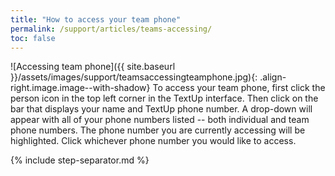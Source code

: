 ```yaml
---
title: "How to access your team phone"
permalink: /support/articles/teams-accessing/
toc: false
---
```


![Accessing team phone]({{ site.baseurl }}/assets/images/support/teamsaccessingteamphone.jpg){: .align-right.image.image--with-shadow} To access your team phone, first click the person icon in the top left corner in the TextUp interface. Then click on the bar that displays your name and TextUp phone number. A drop-down will appear with all of your phone numbers listed -- both individual and team phone numbers. The phone number you are currently accessing will be highlighted. Click whichever phone number you would like to access.

{% include step-separator.md %}
